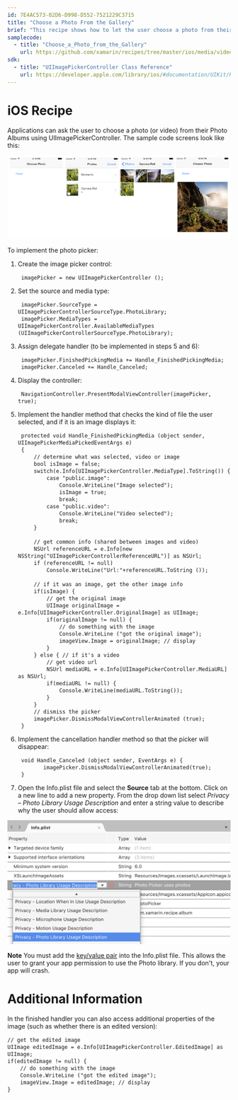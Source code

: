 ```yaml
---
id: 7E4AC573-02D6-D998-D552-7521229C3715
title: "Choose a Photo From the Gallery"
brief: "This recipe shows how to let the user choose a photo from their gallery."
samplecode:
  - title: "Choose_a_Photo_from_the_Gallery" 
    url: https://github.com/xamarin/recipes/tree/master/ios/media/video_and_photos/choose_a_photo_from_the_gallery
sdk:
  - title: "UIImagePickerController Class Reference" 
    url: https://developer.apple.com/library/ios/#documentation/UIKit/Reference/UIImagePickerController_Class/UIImagePickerController/UIImagePickerController.html
---
```


# iOS Recipe

Applications can ask the user to choose a photo (or video) from their Photo
Albums using UIImagePickerController. The sample code screens look like
this:

 [ ![](Images/photo_screens.png)](Images/photo_screens_big.png)

To implement the photo picker:

1. Create the image picker control:

        imagePicker = new UIImagePickerController ();


2. Set the source and media type:

        imagePicker.SourceType = UIImagePickerControllerSourceType.PhotoLibrary;
        imagePicker.MediaTypes = UIImagePickerController.AvailableMediaTypes (UIImagePickerControllerSourceType.PhotoLibrary);


3. Assign delegate handler (to be implemented in steps 5 and 6):

        imagePicker.FinishedPickingMedia += Handle_FinishedPickingMedia;
        imagePicker.Canceled += Handle_Canceled;

4. Display the controller:

        NavigationController.PresentModalViewController(imagePicker, true);


5. Implement the handler method that checks the kind of file the user selected, and if it is an image displays it:

        protected void Handle_FinishedPickingMedia (object sender, UIImagePickerMediaPickedEventArgs e)
        {
            // determine what was selected, video or image
            bool isImage = false;
            switch(e.Info[UIImagePickerController.MediaType].ToString()) {
                case "public.image":
                    Console.WriteLine("Image selected");
                    isImage = true;
                    break;
                case "public.video":
                    Console.WriteLine("Video selected");
                    break;
            }

            // get common info (shared between images and video)
            NSUrl referenceURL = e.Info[new NSString("UIImagePickerControllerReferenceURL")] as NSUrl;
            if (referenceURL != null)
                Console.WriteLine("Url:"+referenceURL.ToString ());

            // if it was an image, get the other image info
            if(isImage) {
                // get the original image
                UIImage originalImage = e.Info[UIImagePickerController.OriginalImage] as UIImage;
                if(originalImage != null) {
                    // do something with the image
                    Console.WriteLine ("got the original image");
                    imageView.Image = originalImage; // display
                }
            } else { // if it's a video
                // get video url
                NSUrl mediaURL = e.Info[UIImagePickerController.MediaURL] as NSUrl;
                if(mediaURL != null) {
                    Console.WriteLine(mediaURL.ToString());
                }
            }
            // dismiss the picker
            imagePicker.DismissModalViewControllerAnimated (true);
        }

6. Implement the cancellation handler method so that the picker will disappear:

        void Handle_Canceled (object sender, EventArgs e) {
               imagePicker.DismissModalViewControllerAnimated(true);
        }

7. Open the Info.plist file and select the **Source** tab at the bottom. Click on a new line to add a new property. From the drop down list select _Privacy – Photo Library Usage Description_ and enter a string value to describe why the user should allow access:

  ![Select Privacy Key](Images/privacy-key.png)

**Note** You must add the [key/value pair](https://developer.xamarin.com/guides/ios/deployment,_testing,_and_metrics/provisioning/infoplist-reference/#Photos) into the Info.plist file. This allows the user to grant your app permission to use the Photo library. If you don't, your app will crash.

# Additional Information

In the finished handler you can also access additional properties of the
image (such as whether there is an edited version):

```
// get the edited image
UIImage editedImage = e.Info[UIImagePickerController.EditedImage] as UIImage;
if(editedImage != null) {
    // do something with the image
    Console.WriteLine ("got the edited image");
    imageView.Image = editedImage; // display
}
```

